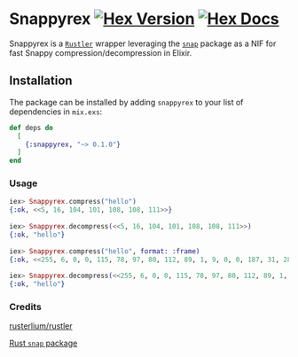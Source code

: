 # Snappyrex [![Hex Version](https://img.shields.io/hexpm/v/snappyrex.svg)](https://hex.pm/packages/snappyrex) [![Hex Docs](https://img.shields.io/badge/docs-hexpm-blue.svg)](https://hexdocs.pm/snappyrex/)

  Snappyrex is a [`Rustler`](https://github.com/rusterlium/rustler) wrapper leveraging the [`snap`](https://docs.rs/snap) package as a NIF for fast Snappy compression/decompression in Elixir.

## Installation

The package can be installed by adding `snappyrex` to your list of dependencies in `mix.exs`:

```elixir
def deps do
  [
    {:snappyrex, "~> 0.1.0"}
  ]
end
```

### Usage

```elixir
iex> Snappyrex.compress("hello")
{:ok, <<5, 16, 104, 101, 108, 108, 111>>}
  
iex> Snappyrex.decompress(<<5, 16, 104, 101, 108, 108, 111>>)
{:ok, "hello"}
  
iex> Snappyrex.compress("hello", format: :frame)
{:ok, <<255, 6, 0, 0, 115, 78, 97, 80, 112, 89, 1, 9, 0, 0, 187, 31, 28, 25, 104, 101, 108, 108, 111>>}
  
iex> Snappyrex.decompress(<<255, 6, 0, 0, 115, 78, 97, 80, 112, 89, 1, 9, 0, 0, 187, 31, 28, 25, 104, 101, 108, 108, 111>>, format: :frame)
{:ok, "hello"}
```

### Credits

[rusterlium/rustler](https://github.com/rusterlium/rustler)

[Rust `snap` package](https://github.com/BurntSushi/rust-snappy)
